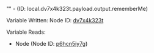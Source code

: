 "" - (ID: local.dv7x4k323t.payload.output.rememberMe)

Variable Written:
Node ID: [dv7x4k323t](../nodes/dv7x4k323t.md)

Variable Reads:
* Node (Node ID: [p6hcn5iy7g](../nodes/p6hcn5iy7g.md))
